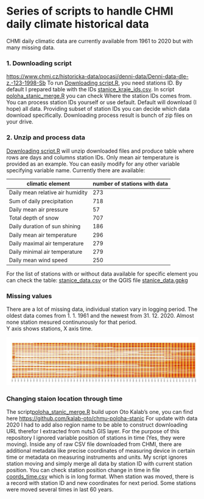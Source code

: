 # Series of scripts to handle CHMI daily climate historical data
  
CHMI daily climatic data are currently available from 1961 to 2020 but with many missing data.
  
### 1. Downloading script
https://www.chmi.cz/historicka-data/pocasi/denni-data/Denni-data-dle-z.-123-1998-Sb
To run [Downloading script.R](./downloading_script.R), you need stations ID. By default I prepared table with the IDs [stanice_kraje_ids.csv](./stanice_kraje_ids.csv). In script [poloha_stanic_merge.R](./poloha_stanic_merge.R) you can check Where the station IDs comes from. You can process station IDs yourself or use default. Default will download (I hope) all data. Providing subset of station IDs you can decide which data download specifically. Downloading process result is bunch of zip files on your drive. 

### 2. Unzip and process data
[Downloading script.R](./downloading_script.R) will unzip downloaded files and  produce table where rows are days and columns station IDs. Only mean air temperature is provided as an example. You can easily modify for any other variable specifying variable name. Currently there are available:

| climatic element                 | number of stations with data |
|----------------------------------|------------------------------|
| Daily mean relative air humidity | 273                          |
| Sum of daily precipitation       | 718                          |
| Daily mean air pressure          | 57                           |
| Total depth of snow              | 707                          |
| Daily duration of sun shining    | 186                          |
| Daily mean air temperature       | 296                          |
| Daily maximal air temperature    | 279                          |
| Daily minimal air temperature    | 279                          |
| Daily mean  wind speed           | 250                          |

For the list of stations with or without data available for specific element you can check the table: [stanice_data.csv](./stanice_data.csv) or the QGIS file [stanice_data.gpkg](./stanice_data.gpkg) 

### Missing values
There are a lot of missing data, individual station vary in logging period. The oldest data comes from 1. 1. 1961 and the newest from 31. 12. 2020. Almost none station mesured continunously for that period.   
Y axis shows stations, X axis time. 

![image of missing data](airTmean.jpg)


### Changing staion location through time
The script[poloha_stanic_merge.R](./poloha_stanic_merge.R) build upon Oto Kalab’s one, you can find here https://github.com/kalab-oto/chmu-poloha-stanic  For update with data 2020 I had to add also region name to be able to construct downloading URL therefor I extracted from nuts3 GIS layer. For the purpose of this repository I ignored variable position of stations in time (Yes, they were moving). Inside any of raw CSV file downloaded from CHMI, there are additional metadata like precise coordinates of measuring device in certain time or metadata on measuring instruments and units. My script ignores station moving and simply merge all data by station ID with current station position. You can check station position change in time in file [coords_time.csv](./coords_time.csv) which is in long format. When station was moved, there is a record with station ID and new coordinates for next period. Some stations were moved several times in last 60 years.
